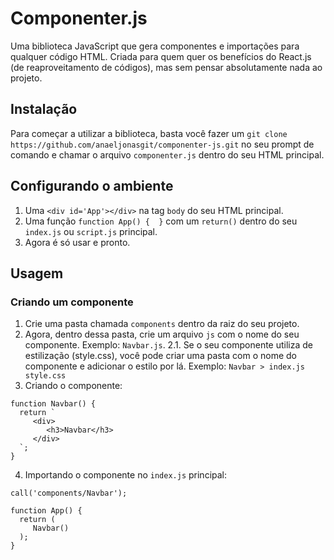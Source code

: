 # Componenter.js
Uma biblioteca JavaScript que gera componentes e importações para qualquer código HTML. Criada para quem quer os benefícios do React.js (de reaproveitamento de códigos), mas sem pensar absolutamente nada ao projeto.

## Instalação
Para começar a utilizar a biblioteca, basta você fazer um ```git clone https://github.com/anaeljonasgit/componenter-js.git``` no seu prompt de comando e chamar o arquivo ```componenter.js``` dentro do seu HTML principal.

## Configurando o ambiente
1. Uma ```<div id='App'></div>``` na tag ```body``` do seu HTML principal.
2. Uma função ```function App() {  }``` com um ```return()``` dentro do seu ```index.js``` ou ```script.js``` principal.
3. Agora é só usar e pronto.

## Usagem

### Criando um componente
1. Crie uma pasta chamada ```components``` dentro da raiz do seu projeto.
2. Agora, dentro dessa pasta, crie um arquivo ```js``` com o nome do seu componente. Exemplo: ```Navbar.js```.
2.1. Se o seu componente utiliza de estilização (style.css), você pode criar uma pasta com o nome do componente e adicionar o estilo por lá. Exemplo: ```Navbar > index.js style.css```
3. Criando o componente:
```
function Navbar() {
  return `
     <div>
        <h3>Navbar</h3>
     </div>
  `;
}
```
4. Importando o componente no ```index.js``` principal:
```
call('components/Navbar');

function App() {
  return (
     Navbar()
  );
}
```
